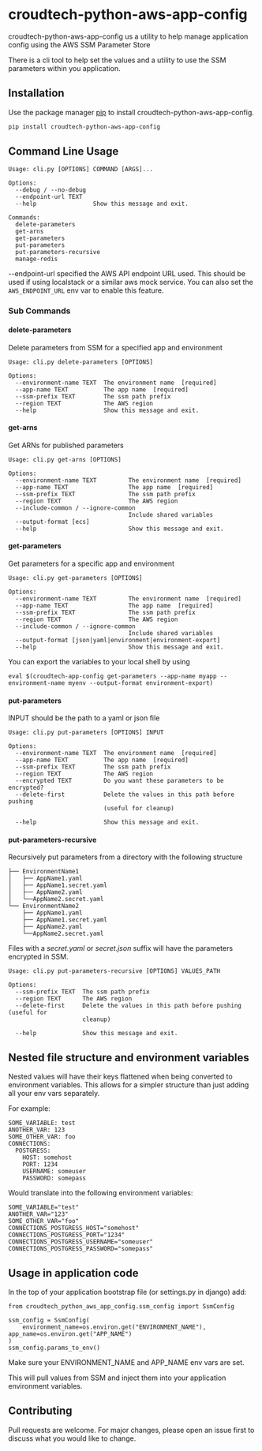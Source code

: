 # croudtech-python-aws-app-config

croudtech-python-aws-app-config us a utility to help manage application config using the AWS SSM Parameter Store

There is a cli tool to help set the values and a utility to use the SSM parameters within you application.

## Installation

Use the package manager [pip](https://pip.pypa.io/en/stable/) to install croudtech-python-aws-app-config.

```bash
pip install croudtech-python-aws-app-config
```

## Command Line Usage

```
Usage: cli.py [OPTIONS] COMMAND [ARGS]...

Options:
  --debug / --no-debug
  --endpoint-url TEXT
  --help                Show this message and exit.

Commands:
  delete-parameters
  get-arns
  get-parameters
  put-parameters
  put-parameters-recursive
  manage-redis
```

--endpoint-url specified the AWS API endpoint URL used. This should be used if using localstack or a similar aws mock service. You can also set the `AWS_ENDPOINT_URL` env var to enable this feature.

### Sub Commands

#### delete-parameters

Delete parameters from SSM for a specified app and environment

```
Usage: cli.py delete-parameters [OPTIONS]

Options:
  --environment-name TEXT  The environment name  [required]
  --app-name TEXT          The app name  [required]
  --ssm-prefix TEXT        The ssm path prefix
  --region TEXT            The AWS region
  --help                   Show this message and exit.
```

#### get-arns

Get ARNs for published parameters

```
Usage: cli.py get-arns [OPTIONS]

Options:
  --environment-name TEXT         The environment name  [required]
  --app-name TEXT                 The app name  [required]
  --ssm-prefix TEXT               The ssm path prefix
  --region TEXT                   The AWS region
  --include-common / --ignore-common
                                  Include shared variables
  --output-format [ecs]
  --help                          Show this message and exit.
```

#### get-parameters

Get parameters for a specific app and environment

```
Usage: cli.py get-parameters [OPTIONS]

Options:
  --environment-name TEXT         The environment name  [required]
  --app-name TEXT                 The app name  [required]
  --ssm-prefix TEXT               The ssm path prefix
  --region TEXT                   The AWS region
  --include-common / --ignore-common
                                  Include shared variables
  --output-format [json|yaml|environment|environment-export]
  --help                          Show this message and exit.
```

You can export the variables to your local shell by using

```
eval $(croudtech-app-config get-parameters --app-name myapp --environment-name myenv --output-format environment-export)
```
#### put-parameters

INPUT should be the path to a yaml or json file

```
Usage: cli.py put-parameters [OPTIONS] INPUT

Options:
  --environment-name TEXT  The environment name  [required]
  --app-name TEXT          The app name  [required]
  --ssm-prefix TEXT        The ssm path prefix
  --region TEXT            The AWS region
  --encrypted TEXT         Do you want these parameters to be encrypted?
  --delete-first           Delete the values in this path before pushing
                           (useful for cleanup)

  --help                   Show this message and exit.
```

#### put-parameters-recursive

Recursively put parameters from a directory with the following structure

```
├── EnvironmentName1
│   ├── AppName1.yaml
│   ├── AppName1.secret.yaml
│   ├── AppName2.yaml
│   └──AppName2.secret.yaml
└── EnvironmentName2
    ├── AppName1.yaml
    ├── AppName1.secret.yaml
    ├── AppName2.yaml
    └──AppName2.secret.yaml
```

Files with a *secret.yaml* or *secret.json* suffix will have the parameters encrypted in SSM.

```
Usage: cli.py put-parameters-recursive [OPTIONS] VALUES_PATH

Options:
  --ssm-prefix TEXT  The ssm path prefix
  --region TEXT      The AWS region
  --delete-first     Delete the values in this path before pushing (useful for
                     cleanup)

  --help             Show this message and exit.
```

## Nested file structure and environment variables

Nested values will have their keys flattened when being converted to environment variables. This allows for a simpler structure than just adding all your env vars separately.

For example:

```
SOME_VARIABLE: test
ANOTHER_VAR: 123
SOME_OTHER_VAR: foo
CONNECTIONS:
  POSTGRESS:
    HOST: somehost
    PORT: 1234
    USERNAME: someuser
    PASSWORD: somepass
```

Would translate into the following environment variables:

```
SOME_VARIABLE="test"
ANOTHER_VAR="123"
SOME_OTHER_VAR="foo"
CONNECTIONS_POSTGRESS_HOST="somehost"
CONNECTIONS_POSTGRESS_PORT="1234"
CONNECTIONS_POSTGRESS_USERNAME="someuser"
CONNECTIONS_POSTGRESS_PASSWORD="somepass"
```

## Usage in application code

In the top of your application bootstrap file (or settings.py in django) add:

```
from croudtech_python_aws_app_config.ssm_config import SsmConfig

ssm_config = SsmConfig(
    environment_name=os.environ.get("ENVIRONMENT_NAME"), app_name=os.environ.get("APP_NAME")
)
ssm_config.params_to_env()
```

Make sure your ENVIRONMENT_NAME and APP_NAME env vars are set.

This will pull values from SSM and inject them into your application environment variables.

## Contributing
Pull requests are welcome. For major changes, please open an issue first to discuss what you would like to change.


